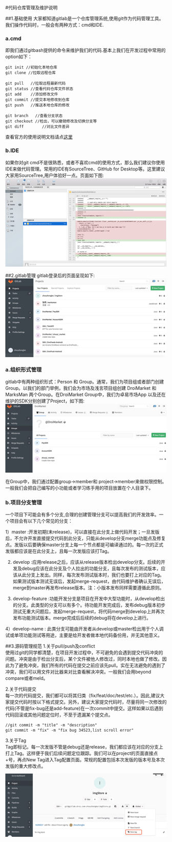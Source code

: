 #代码仓库管理及维护说明	

##1.基础使用
大家都知道gitlab是一个仓库管理系统,使用git作为代码管理工具。我们操作代码时，一般会有两种方式：cmd和IDE.

### a.cmd
即我们通过gitbash提供的命令来维护我们的代码.基本上我们在开发过程中常用的option如下：

    git init //初始化本地仓库
    git clone //拉取远程仓库
    
    git pull   //拉取远程最新代码
    git status //查看代码仓库文件状态
    git add    //添加修改文件
    git commit //提交本地修改到仓库
    git push   //推送本地仓库的修改
    
    git branch   //查看分支状态
    git checkout //检出，可以撤销修改及切换分支等 
    git diff		//对比文件差异
    
  查看官方的使用说明文档请点[这里](https://git-scm.com/book/zh/v2)
  
### b.IDE
如果你对git cmd不是很熟悉，或者不喜欢cmd的使用方式，那么我们建议你使用IDE来做代码管理。常用的IDE有SourceTree、GitHub for Desktop等。这里建议大家用SourceTree,用户体验好一点。页面如下图:  
![avatar](https://raw.githubusercontent.com/zhouzhongbo/ImgStore/master/sourcetree.png)


##2.gitlab管理
gitlab登录后的页面呈现如下:  
![gitlab](https://raw.githubusercontent.com/zhouzhongbo/ImgStore/master/gitlab.png)

### a.组织形式管理
gitlab中有两种组织形式：Person 和 Group。通常，我们为项目组或者部门创建Group。以我们的部门举例，我们会为市场及浅言项目组创建 DroiMarket 和 MarksMan 两个Group。在DroiMarket Group中，我们为卓易市场App 以及还在维护的SDK分别创建了Project，如下图:  
![group_project](https://raw.githubusercontent.com/zhouzhongbo/ImgStore/master/group_project.png)  

在Group中，我们通过配置group->member和 project->member来做权限控制。  
一般我们会把自己编写的小功能或者学习练手用的项目放置在个人目录下。

### b.项目分支管理
一个项目下可能会有多个分支,合理的创建管理分支可以提高我们的开发效率。一个项目会有以下几个常见的分支：

1）master :开发初期(未release)，可以直接在此分支上做代码开发；一旦发版后，不允许开发直接提交代码到此分支，只能从develop分支merge功能点及修复点。发版以后要确保master分支上每一个节点都是可编译通过的。每一次的正式发版都应该是在此分支上，且每一次发版应该打Tag。

2) develop :应用release之后，应该从release版本检出develop分支。后续的开发及debug应该在此分支及个人拉出的功能分支，且每次发布的测试版本，应该从此分支上发出。同样，每次发布测试版本时，我们也要打上对应的Tag。如果测试版本测试无误后，发起merge-request，由代码维护者确认无误后，merge到master再发布release版本。注：小版本发布同样需要遵循此原则。

3) develop-feature :功能开发分支是项目在开发中大型功能时，从develop检出的分支。此类型的分支可以有多个。待功能开发完成后，发布debug版本初步测试无重大问题后，发起merge-request，将代码merge到develop上并再次发布功能测试版本。merge完成后后续的debug将在develop上进行。

4）develop-name : 此类分支可能由开发者从develop或master检出用于个人调试或单项功能测试等用途，主要是给开发者做本地代码备份用，并无其他意义。

##3.源码管理规范
1.关于pull/push及conflict  
使用过git的同学都清楚，在项目开发过程中，不可避免的会遇到提交代码冲突的问题。冲突是由于检出分支后，某个文件被他人修改过，同时本地也做了修改。因此为了避免冲突，我们所有的代码在提交之前应该先pull。实在无法避免的遇到了冲突，我们可以用文件对比器来对比查看解决冲突。一般我们会用beyond compare或者meld。

2.关于代码提交  
每一次的代码提交，我们都可以将其归类（fix/feat/doc/test/etc.）。因此,建议大家提交代码时按以下格式提交。另外，建议大家提交代码时，尽量将同一次修改的代码(不管是fix-bug还是add-feature)在一次commit中提交。这样如果以后遇到代码回滚或其他问题定位时，不至于遗漏某个提交点。

    //git commit -m "title" -m "description"
    git commit -m "fix" -m "fix bug 34523,list scroll error"
    
3.关于Tag  
Tag即标记。每一次发版不管是debug还是release，我们都应该在对应的分支上打上Tag。这样便于我们后续问题定位跟踪。我们可以在project的页面直接点+号，再点New Tag进入Tag配置页面。常规的配置包括本次发版的版本号及本次发版的重大修改点。

![tag_img](https://raw.githubusercontent.com/zhouzhongbo/ImgStore/master/gitlab_tag.png)


    



